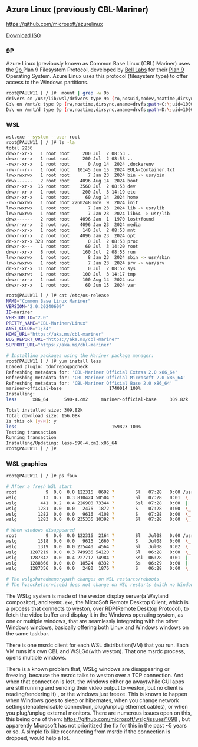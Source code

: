 ## Azure Linux (previously CBL-Mariner)

https://github.com/microsoft/azurelinux

[Download ISO](https://aka.ms/azurelinux-3.0-x86_64.iso)

### 9P
Azure Linux (previously known as Common Base Linux (CBL) Mariner) uses the [9p
](https://en.wikipedia.org/wiki/9P_(protocol)) Plan 9 Filesystem Protocol,
developed by [Bell Labs](https://en.wikipedia.org/wiki/Bell_Labs) for their
[Plan 9](https://en.wikipedia.org/wiki/Plan_9_from_Bell_Labs) Operating System.
Azure Linux uses this protocol (filesystem type) to offer access to the Windows
partitions.
```sh
root@PAULW11 [ / ]#  mount | grep -w 9p
drivers on /usr/lib/wsl/drivers type 9p (ro,nosuid,nodev,noatime,dirsync,aname=drivers;fmask=222;dmask=222,mmap,access=client,msize=65536,trans=fd,rfd=7,wfd=7)
C:\ on /mnt/c type 9p (rw,noatime,dirsync,aname=drvfs;path=C:\;uid=1000;gid=1000;symlinkroot=/mnt/,mmap,access=client,msize=65536,trans=fd,rfd=5,wfd=5)
D:\ on /mnt/d type 9p (rw,noatime,dirsync,aname=drvfs;path=D:\;uid=1000;gid=1000;symlinkroot=/mnt/,mmap,access=client,msize=65536,trans=fd,rfd=5,wfd=5)
```

### WSL

```sh
wsl.exe --system --user root
root@PAULW11 [ / ]# ls -la
total 2236
drwxr-xr-x   1 root root     200 Jul  2 08:53 .
drwxr-xr-x   1 root root     200 Jul  2 08:53 ..
-rwxr-xr-x   1 root root       0 Aug 14  2024 .dockerenv
-rw-r--r--   1 root root   10145 Jun 15  2024 EULA-Container.txt
lrwxrwxrwx   1 root root       7 Jan 23  2024 bin -> usr/bin
drwx------   2 root root    4096 Aug 14  2024 boot
drwxr-xr-x  16 root root    3560 Jul  2 08:53 dev
drwxr-xr-x   1 root root     200 Jul  3 14:19 etc
drwxr-xr-x   1 root root      60 Aug 14  2024 home
-rwxrwxrwx   1 root root 2260248 Nov  9  2024 init
lrwxrwxrwx   1 root root       7 Jan 23  2024 lib -> usr/lib
lrwxrwxrwx   1 root root       7 Jan 23  2024 lib64 -> usr/lib
drwx------   2 root root    4096 Jan  1  1970 lost+found
drwxr-xr-x   2 root root    4096 Jan 23  2024 media
drwxr-xr-x   1 root root     140 Jul  2 08:53 mnt
drwxr-xr-x   2 root root    4096 Jan 23  2024 opt
dr-xr-xr-x 328 root root       0 Jul  2 08:53 proc
drwxr-x---   1 root root      60 Jul  3 14:20 root
drwxr-xr-x   8 root root     160 Jul  2 08:53 run
lrwxrwxrwx   1 root root       8 Jan 23  2024 sbin -> usr/sbin
lrwxrwxrwx   1 root root       7 Jan 23  2024 srv -> var/srv
dr-xr-xr-x  11 root root       0 Jul  2 08:52 sys
drwxrwxrwt   1 root root     100 Jul  3 14:17 tmp
drwxr-xr-x   1 root root     100 Aug 14  2024 usr
drwxr-xr-x   1 root root      60 Jun 15  2024 var

root@PAULW11 [ / ]# cat /etc/os-release
NAME="Common Base Linux Mariner"
VERSION="2.0.20240609"
ID=mariner
VERSION_ID="2.0"
PRETTY_NAME="CBL-Mariner/Linux"
ANSI_COLOR="1;34"
HOME_URL="https://aka.ms/cbl-mariner"
BUG_REPORT_URL="https://aka.ms/cbl-mariner"
SUPPORT_URL="https://aka.ms/cbl-mariner"

# Installing packages using the Mariner package manager:
root@PAULW11 [ / ]# yum install less
Loaded plugin: tdnfrepogpgcheck
Refreshing metadata for: 'CBL-Mariner Official Extras 2.0 x86_64'
Refreshing metadata for: 'CBL-Mariner Official Microsoft 2.0 x86_64'
Refreshing metadata for: 'CBL-Mariner Official Base 2.0 x86_64'
mariner-official-base                  1740014 100%
Installing:
less      x86_64      590-4.cm2     mariner-official-base     309.82k    156.08k

Total installed size: 309.82k
Total download size: 156.08k
Is this ok [y/N]: y
less                                    159823 100%
Testing transaction
Running transaction
Installing/Updating: less-590-4.cm2.x86_64
root@PAULW11 [ / ]#
```

### WSL graphics
```sh
root@PAULW11 [ / ]# ps faux

# After a fresh WSL start
root           9  0.0  0.0 122316  8692 ?        Sl   07:28   0:00 /usr/bin/WSLGd
wslg          13  0.7  0.3 810424 50504 ?        Sl   07:28   0:01  \_ /usr/bin/weston --backend=rdp-backend.so --modules=wslgd-notify.so --xwayland --socket=wayland-0 --shell=rdprail-shell.so --log=/mnt/wslg/weston.log --logger-scopes=log,rdp-backend,rdprail-shell
wslg         441  0.2  0.4 226900 73344 ?        Ssl  07:28   0:00  |   \_ /usr/bin/Xwayland :0 -rootless -core -listen 37 -wm 38 -terminate -nolisten local -ac
wslg        1281  0.0  0.0   2476  1872 ?        S    07:28   0:00  \_ /init /mnt/c/Program Files/WSL/msrdc.exe msrdc.exe /wslg /silent /v:A18FC473-E2F1-4F84-A4D6-BBB23AECADD1 /hvsocketserviceid:00000001-FACB-11E6-BD58-64006A7986D3 /plugin:WSLDVC_PACKAGE /wslgsharedmemorypath:WSL\A18FC473-E2F1-4F84-A4D6-BBB23AECADD1\wslg C:\Program Files\WSL\wslg.rdp
wslg        1282  0.0  0.0   9616  4108 ?        S    07:28   0:00  \_ /usr/bin/dbus-daemon --syslog --nofork --nopidfile --system
wslg        1283  0.0  0.0 235336 10392 ?        Sl   07:28   0:00  \_ /usr/bin/pulseaudio --log-time=true --disallow-exit=true --exit-idle-time=-1 --load=module-rdp-sink sink_name=RDPSink --load=module-rdp-source source_name=RDPSource --load=module-native-protocol-unix socket=/mnt/wslg/PulseServer auth-anonymous=true --log-target=newfile:/mnt/wslg/pulseaudio.log

# When windows disappeared
root           9  0.0  0.0 122316  2164 ?        Sl   Jul08   0:00 /usr/bin/WSLGd
wslg        1318  0.0  0.0   9616  1660 ?        S    Jul08   0:00  \_ /usr/bin/dbus-daemon --syslog --nofork --nopidfile --system
wslg        1319  0.0  0.0 235440  4564 ?        Sl   Jul08   0:02  \_ /usr/bin/pulseaudio --log-time=true --disallow-exit=true --exit-idle-time=-1 --load=module-rdp-sink sink_name=RDPSink --load=module-rdp-source source_name=RDPSource --load=module-native-protocol-unix socket=/mnt/wslg/PulseServer auth-anonymous=true --log-target=newfile:/mnt/wslg/pulseaudio.log
wslg     1287219  0.0  0.3 749936 54120 ?        Sl   06:28   0:00  \_ /usr/bin/weston --backend=rdp-backend.so --modules=wslgd-notify.so --xwayland --socket=wayland-0 --shell=rdprail-shell.so --log=/mnt/wslg/weston.log --logger-scopes=log,rdp-backend,rdprail-shell
wslg     1287342  0.0  0.4 227712 74984 ?        Ssl  06:28   0:01  |   \_ /usr/bin/Xwayland :0 -rootless -core -listen 46 -wm 47 -terminate -nolisten local -ac
wslg     1288360  0.0  0.0  18524  8332 ?        Ss   06:29   0:00  |   \_ /usr/libexec/weston-rdprail-shell
wslg     1287356  0.0  0.0   2480  1876 ?        S    06:28   0:00  \_ /init /mnt/c/Program Files/WSL/msrdc.exe msrdc.exe /wslg /silent /v:58607574-843C-4F2D-BF3B-856B66F299FA /hvsocketserviceid:00000001-FACB-11E6-BD58-64006A7986D3 /plugin:WSLDVC_PACKAGE /wslgsharedmemorypath:WSL\58607574-843C-4F2D-BF3B-856B66F299FA\wslg C:\Program Files\WSL\wslg.rdp

# The wslgsharedmemorypath changes on WSL restarts/reboots
# The hvsocketserviceid does not change on WSL restarts (with no Windows restart)
```
The WSLg system is made of the weston display server(a Wayland compositor), and
`MSRDC.exe`, the MicroSoft Remote Desktop Client, which is a process that
connects to weston, over RDP(Remote Desktop Protocol), to fetch the video buffer
and display it in the Windows operating system, as one or multiple windows, that
are seamlessly integrating with the other Windows windows, basically offering
both Linux and Windows windows on the same taskbar.

There is one msrdc client for each WSL distribution(VM) that you run. Each VM
runs it's own CBL and WSLGd(with weston). That one msrdc process, opens multiple
windows.

There is a known problem that, WSLg windows are disappearing or freezing,
because the msrdc talks to weston over a TCP connection. And when that
connection is lost, the windows either go away(while GUI apps are still running
and sending their video output to weston, but no client is reading/rendering it)
, or the windows just freeze. This is known to happen when Windows goes to sleep
or hibernates, when you change network settings(enable/disable connection,
plug/unplug ethernet cables), or when you plug/unplug external monitors.
There are numerous issues open on this, this being one of them:
https://github.com/microsoft/wslg/issues/1098 , but apparently Microsoft has not
prioritized the fix for this in the past ~5 years or so. A simple fix like
reconnecting from msrdc if the connection is dropped, would help a lot.
